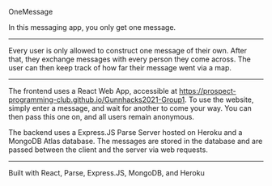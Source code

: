 OneMessage

In this messaging app, you only get one message.

---

Every user is only allowed to construct one message of their own. After that, they exchange messages with every person they come across. The user can then keep track of how far their message went via a map.

---

The frontend uses a React Web App, accessible at https://prospect-programming-club.github.io/Gunnhacks2021-Group1. To use the website, simply enter a message, and wait for another to come your way. You can then pass this one on, and all users remain anonymous.

The backend uses a Express.JS Parse Server hosted on Heroku and a MongoDB Atlas database. The messages are stored in the database and are passed between the client and the server via web requests.

---

Built with React, Parse, Express.JS, MongoDB, and Heroku